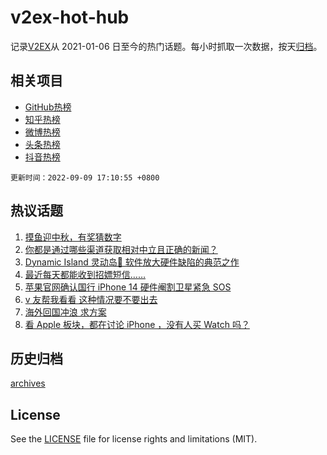 # v2ex-hot-hub

 记录[V2EX](https://www.v2ex.com/)从 2021-01-06 日至今的热门话题。每小时抓取一次数据，按天[归档](archives)。
 
 ## 相关项目

- [GitHub热榜](https://github.com/lonnyzhang423/github-hot-hub)
- [知乎热榜](https://github.com/lonnyzhang423/zhihu-hot-hub)
- [微博热榜](https://github.com/lonnyzhang423/weibo-hot-hub)
- [头条热榜](https://github.com/lonnyzhang423/toutiao-hot-hub)
- [抖音热榜](https://github.com/lonnyzhang423/douyin-hot-hub)


 `更新时间：2022-09-09 17:10:55 +0800`

## 热议话题

1. [摸鱼迎中秋，有奖猜数字](https://www.v2ex.com/t/878872)
1. [你都是通过哪些渠道获取相对中立且正确的新闻？](https://www.v2ex.com/t/878787)
1. [Dynamic Island 灵动岛💊 软件放大硬件缺陷的典范之作](https://www.v2ex.com/t/878717)
1. [最近每天都能收到招嫖短信……](https://www.v2ex.com/t/878831)
1. [苹果官网确认国行 iPhone 14 硬件阉割卫星紧急 SOS](https://www.v2ex.com/t/878774)
1. [v 友帮我看看 这种情况要不要出去](https://www.v2ex.com/t/878826)
1. [海外回国冲浪 求方案](https://www.v2ex.com/t/878701)
1. [看 Apple 板块，都在讨论 iPhone ，没有人买 Watch 吗？](https://www.v2ex.com/t/878845)

## 历史归档

[archives](archives)

## License

See the [LICENSE](LICENSE) file for license rights and limitations (MIT).
